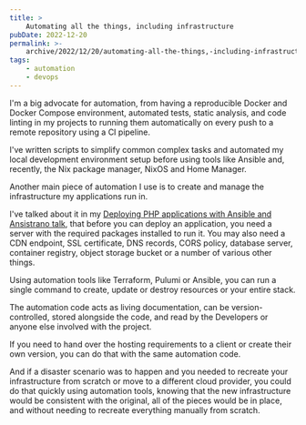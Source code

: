 ```yaml
---
title: >
    Automating all the things, including infrastructure
pubDate: 2022-12-20
permalink: >-
    archive/2022/12/20/automating-all-the-things,-including-infrastructure
tags:
    - automation
    - devops
---
```


I'm a big advocate for automation, from having a reproducible Docker and Docker Compose environment, automated tests, static analysis, and code linting in my projects to running them automatically on every push to a remote repository using a CI pipeline.

I've written scripts to simplify common complex tasks and automated my local development environment setup before using tools like Ansible and, recently, the Nix package manager, NixOS and Home Manager.

Another main piece of automation I use is to create and manage the infrastructure my applications run in.

I've talked about it in my [Deploying PHP applications with Ansible and Ansistrano talk](https://www.oliverdavies.uk/talks/deploying-php-ansible-ansistrano), that before you can deploy an application, you need a server with the required packages installed to run it. You may also need a CDN endpoint, SSL certificate, DNS records, CORS policy, database server, container registry, object storage bucket or a number of various other things.

Using automation tools like Terraform, Pulumi or Ansible, you can run a single command to create, update or destroy resources or your entire stack.

The automation code acts as living documentation, can be version-controlled, stored alongside the code, and read by the Developers or anyone else involved with the project.

If you need to hand over the hosting requirements to a client or create their own version, you can do that with the same automation code.

And if a disaster scenario was to happen and you needed to recreate your infrastructure from scratch or move to a different cloud provider, you could do that quickly using automation tools, knowing that the new infrastructure would be consistent with the original, all of the pieces would be in place, and without needing to recreate everything manually from scratch.
